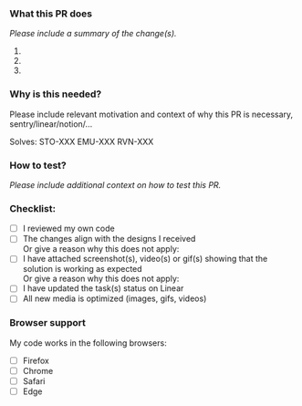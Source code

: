 ### What this PR does

_Please include a summary of the change(s)._

1.
2.
3.

### Why is this needed?

Please include relevant motivation and context of why this PR is necessary, sentry/linear/notion/...

Solves:
STO-XXX
EMU-XXX
RVN-XXX

### How to test?

_Please include additional context on how to test this PR._


### Checklist:

- [ ] I reviewed my own code
- [ ] The changes align with the designs I received  
  Or give a reason why this does not apply:
- [ ] I have attached screenshot(s), video(s) or gif(s) showing that the solution is working as expected  
  Or give a reason why this does not apply:
- [ ] I have updated the task(s) status on Linear
- [ ] All new media is optimized (images, gifs, videos)

### Browser support

My code works in the following browsers:

- [ ] Firefox
- [ ] Chrome
- [ ] Safari
- [ ] Edge
